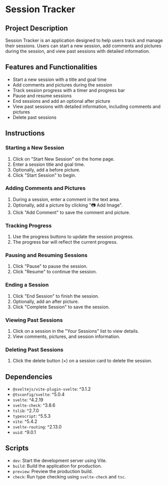 # Session Tracker

## Project Description

Session Tracker is an application designed to help users track and manage their sessions. Users can start a new session, add comments and pictures during the session, and view past sessions with detailed information.

## Features and Functionalities

- Start a new session with a title and goal time
- Add comments and pictures during the session
- Track session progress with a timer and progress bar
- Pause and resume sessions
- End sessions and add an optional after picture
- View past sessions with detailed information, including comments and pictures
- Delete past sessions

## Instructions

### Starting a New Session

1. Click on "Start New Session" on the home page.
2. Enter a session title and goal time.
3. Optionally, add a before picture.
4. Click "Start Session" to begin.

### Adding Comments and Pictures

1. During a session, enter a comment in the text area.
2. Optionally, add a picture by clicking "📷 Add Image".
3. Click "Add Comment" to save the comment and picture.

### Tracking Progress

1. Use the progress buttons to update the session progress.
2. The progress bar will reflect the current progress.

### Pausing and Resuming Sessions

1. Click "Pause" to pause the session.
2. Click "Resume" to continue the session.

### Ending a Session

1. Click "End Session" to finish the session.
2. Optionally, add an after picture.
3. Click "Complete Session" to save the session.

### Viewing Past Sessions

1. Click on a session in the "Your Sessions" list to view details.
2. View comments, pictures, and session information.

### Deleting Past Sessions

1. Click the delete button (×) on a session card to delete the session.

## Dependencies

- `@sveltejs/vite-plugin-svelte`: ^3.1.2
- `@tsconfig/svelte`: ^5.0.4
- `svelte`: ^4.2.19
- `svelte-check`: ^3.8.6
- `tslib`: ^2.7.0
- `typescript`: ^5.5.3
- `vite`: ^5.4.2
- `svelte-routing`: ^2.13.0
- `uuid`: ^9.0.1

## Scripts

- `dev`: Start the development server using Vite.
- `build`: Build the application for production.
- `preview`: Preview the production build.
- `check`: Run type checking using `svelte-check` and `tsc`.
